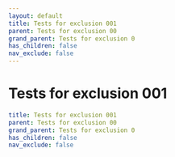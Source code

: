 ```yaml
---
layout: default
title: Tests for exclusion 001
parent: Tests for exclusion 00
grand_parent: Tests for exclusion 0
has_children: false
nav_exclude: false
---
```

# Tests for exclusion 001

```yaml
title: Tests for exclusion 001
parent: Tests for exclusion 00
grand_parent: Tests for exclusion 0
has_children: false
nav_exclude: false
```